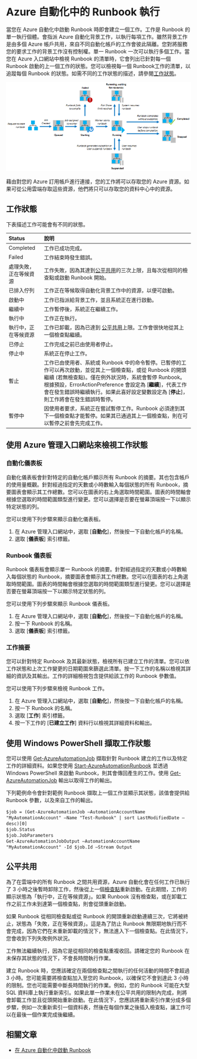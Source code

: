 <properties
   pageTitle="Azure 自動化中的 Runbook 執行"
	description="描述如何處理 Azure 自動化中的 Runbook 的詳細資料。"
	services="automation"
	documentationCenter=""
	authors="bwren"
	manager="stevenka"
	editor="tysonn"/>
<tags
   ms.service="automation"
	ms.devlang="na"
	ms.topic="article"
	ms.tgt_pltfrm="na"
	ms.workload="infrastructure-services"
	ms.date="07/22/2015"
	ms.author="bwren"/>

# Azure 自動化中的 Runbook 執行


當您在 Azure 自動化中啟動 Runbook 時即會建立一個工作。工作是 Runbook 的單一執行個體。會指派 Azure 自動化背景工作，以執行每項工作。雖然背景工作是由多個 Azure 帳戶共用，來自不同自動化帳戶的工作會彼此隔離。您對將服務您的要求工作的背景工作沒有控制權。單一 Runbook 一次可以執行多個工作。當您在 Azure 入口網站中檢視 Runbook 的清單時，它會列出已針對每一個 Runbook 啟動的上一個工作的狀態。您可以檢視每一個 Runbook工作的清單，以追蹤每個 Runbook 的狀態。如需不同的工作狀態的描述，請參閱[工作狀態](#job-statuses)。

![工作狀態](./media/automation-runbook-execution/job-statuses.png)


藉由對您的 Azure 訂用帳戶進行連接，您的工作將可以存取您的 Azure 資源。如果可從公用雲端存取這些資源，他們將只可以存取您的資料中心中的資源。

## 工作狀態

下表描述工作可能會有不同的狀態。

| Status| 說明|
|:---|:---|
|Completed|工作已成功完成。|
|Failed|工作結束時發生錯誤。|
|處理失敗，正在等候資源|工作失敗，因為其達到[公平共用](#fairshare)的三次上限，且每次從相同的檢查點或啟動 Runbook 開始。|
|已排入佇列|工作正在等候取得自動化背景工作中的資源，以便可啟動。|
|啟動中|工作已指派給背景工作，並且系統正在進行啟動。|
|繼續中|工作暫停後，系統正在繼續工作。|
|執行中|工作正在執行。|
|執行中，正在等候資源|工作已卸載，因為已達到 [公平共用](#fairshare)上限。工作會很快地從其上一個檢查點繼續。|
|已停止|工作完成之前已由使用者停止。|
|停止中|系統正在停止工作。|
|暫止|工作已由使用者、系統或 Runbook 中的命令暫停。已暫停的工作可以再次啟動，並從其上一個檢查點，或從 Runbook 的開頭繼續 (若無檢查點)。僅在例外狀況時，系統會暫停 Runbook。根據預設，ErrorActionPreference 會設定為 [**繼續**]，代表工作會在發生錯誤時繼續執行。如果此喜好設定變數設定為 [**停止**]，則工作將會在發生錯誤時暫停。|
|暫停中|因使用者要求，系統正在嘗試暫停工作。Runbook 必須達到其下一個檢查點才能暫停。如果其已通過其上一個檢查點，則在可以暫停之前會先完成工作。|

## 使用 Azure 管理入口網站來檢視工作狀態

### 自動化儀表板

自動化儀表板會針對特定的自動化帳戶顯示所有 Runbook 的摘要。其也包含帳戶的使用量概觀。針對經過指定的天數或小時數輸入每個狀態的所有 Runbook，摘要圖表會顯示其工作總數。您可以在圖表的右上角選取時間範圍。圖表的時間軸會根據您選取的時間範圍類型進行變更。您可以選擇是否要在螢幕頂端按一下以顯示特定狀態的列。

您可以使用下列步驟來顯示自動化儀表板。

1. 在 Azure 管理入口網站中，選取 [**自動化**]，然後按一下自動化帳戶的名稱。
1. 選取 [**儀表板**] 索引標籤。

### Runbook 儀表板

Runbook 儀表板會顯示單一 Runbook 的摘要。針對經過指定的天數或小時數輸入每個狀態的 Runbook，摘要圖表會顯示其工作總數。您可以在圖表的右上角選取時間範圍。圖表的時間軸會根據您選取的時間範圍類型進行變更。您可以選擇是否要在螢幕頂端按一下以顯示特定狀態的列。

您可以使用下列步驟來顯示 Runbook 儀表板。

1. 在 Azure 管理入口網站中，選取 [**自動化**]，然後按一下自動化帳戶的名稱。
1. 按一下 Runbook 的名稱。
1. 選取 [**儀表板**] 索引標籤。

### 工作摘要

您可以針對特定 Runbook 及其最新狀態，檢視所有已建立工作的清單。您可以依工作狀態和上次工作變更的日期範圍來篩選此清單。按一下工作的名稱以檢視其詳細的資訊及其輸出。工作的詳細檢視包含提供給該工作的 Runbook 參數值。

您可以使用下列步驟來檢視 Runbook 工作。

1. 在 Azure 管理入口網站中，選取 [**自動化**]，然後按一下自動化帳戶的名稱。
1. 按一下 Runbook 的名稱。
1. 選取 [**工作**] 索引標籤。
1. 按一下工作的 [**已建立工作**] 資料行以檢視其詳細資料和輸出。

## 使用 Windows PowerShell 擷取工作狀態

您可以使用 [Get-AzureAutomationJob](http://msdn.microsoft.com/library/azure/dn690263.aspx) 擷取針對 Runbook 建立的工作以及特定工作的詳細資料。如果您使用 [Start-AzureAutomationRunbook](http://msdn.microsoft.com/library/azure/dn690259.aspx) 並透過 Windows PowerShell 來啟動 Runbook，則其會傳回產生的工作。使用 [Get-AzureAutomationJob](http://msdn.microsoft.com/library/azure/dn690263.aspx) 輸出以取得工作的輸出。

下列範例命令會針對範例 Runbook 擷取上一個工作並顯示其狀態，該值會提供給 Runbook 參數，以及來自工作的輸出。

	$job = (Get-AzureAutomationJob –AutomationAccountName "MyAutomationAccount" –Name "Test-Runbook" | sort LastModifiedDate –desc)[0]
	$job.Status
	$job.JobParameters
	Get-AzureAutomationJobOutput –AutomationAccountName "MyAutomationAccount" -Id $job.Id –Stream Output

## 公平共用

為了在雲端中的所有 Runbook 之間共用資源，Azure 自動化會在任何工作已執行了 3 小時之後暫時卸除工作，然後從上一個[檢查點](http://technet.microsoft.com/library/dn469257.aspx#bk_Checkpoints)重新啟動。在此期間，工作的顯示狀態為「執行中，正在等候資源」。如果 Runbook 沒有檢查點，或在卸載工作之前工作未到達第一個檢查點，則會從頭重新啟動。

如果 Runbook 從相同檢查點或從 Runbook 的開頭重新啟動連續三次，它將被終止，狀態為「失敗，正在等候資源」。這是為了防止 Runbook 無限期地執行而不會完成，因為它們在未重新卸載的情況下，無法進入下一個檢查點。在此情況下，您會收到下列失敗例外狀況。

工作無法繼續執行，因為它是從相同的檢查點重複收回。請確定您的 Runbook 在未保存其狀態的情況下，不會長時間執行作業。

建立 Runbook 時，您應該確定在兩個檢查點之間執行的任何活動的時間不會超過 3 小時。您可能需要將檢查點加入至您的 Runbook，以確保它不會到達此 3 小時的限制。您也可能需要中斷長時間執行的作業。例如，您的 Runbook 可能在大型 SQL 資料庫上執行重新索引。如果此單一作業未在公平共用的限制內完成，則將會卸載工作並且從頭開始重新啟動。在此情況下，您應該將重新索引作業分成多個步驟，例如一次重新索引一個資料表，然後在每個作業之後插入檢查點，讓工作可以在最後一個作業完成後繼續。



## 相關文章

- [在 Azure 自動化中啟動 Runbook](automation-starting-a-runbook.md)

<!---HONumber=August15_HO9-->